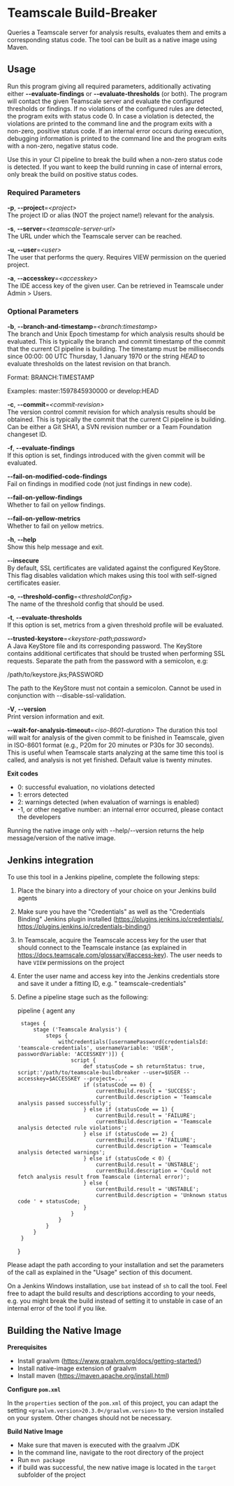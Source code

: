 # Teamscale Build-Breaker

Queries a Teamscale server for analysis results, evaluates them and emits a corresponding status code. The tool can be
built as a native image using Maven.

## Usage

Run this program giving all required parameters, additionally activating either **--evaluate-findings** or
**--evaluate-thresholds** (or both). The program will contact the given Teamscale server and evaluate the configured
thresholds or findings. If no violations of the configured rules are detected, the program exits with status code 0. In
case a violation is detected, the violations are printed to the command line and the program exits with a non-zero,
positive status code. If an internal error occurs during execution, debugging information is printed to the command line
and the program exits with a non-zero, negative status code.

Use this in your CI pipeline to break the build when a non-zero status code is detected. If you want to keep the build
running in case of internal errors, only break the build on positive status codes.

### Required Parameters

**-p**, **--project**=*&lt;project&gt;*  
The project ID or alias (NOT the project name!) relevant for the analysis.

**-s**, **--server**=*&lt;teamscale-server-url&gt;*  
The URL under which the Teamscale server can be reached.

**-u**, **--user**=*&lt;user&gt;*  
The user that performs the query. Requires VIEW permission on the queried project.

**-a**, **--accesskey**=*&lt;accesskey&gt;*  
The IDE access key of the given user. Can be retrieved in Teamscale under Admin &gt; Users.

### Optional Parameters

**-b**, **--branch-and-timestamp**=*&lt;branch:timestamp&gt;*  
The branch and Unix Epoch timestamp for which analysis results should be evaluated. This is typically the branch and
commit timestamp of the commit that the current CI pipeline is building. The timestamp must be milliseconds since 00:00:
00 UTC Thursday, 1 January 1970 or the string
*HEAD* to evaluate thresholds on the latest revision on that branch.

Format: BRANCH:TIMESTAMP

Examples: master:1597845930000 or develop:HEAD

**-c**, **--commit**=*&lt;commit-revision&gt;*  
The version control commit revision for which analysis results should be obtained. This is typically the commit that the
current CI pipeline is building. Can be either a Git SHA1, a SVN revision number or a Team Foundation changeset ID.

**-f**, **--evaluate-findings**  
If this option is set, findings introduced with the given commit will be evaluated.

**--fail-on-modified-code-findings**  
Fail on findings in modified code (not just findings in new code).

**--fail-on-yellow-findings**  
Whether to fail on yellow findings.

**--fail-on-yellow-metrics**  
Whether to fail on yellow metrics.

**-h**, **--help**  
Show this help message and exit.

**--insecure**  
By default, SSL certificates are validated against the configured KeyStore. This flag disables validation which makes
using this tool with self-signed certificates easier.

**-o**, **--threshold-config**=*&lt;thresholdConfig&gt;*  
The name of the threshold config that should be used.

**-t**, **--evaluate-thresholds**  
If this option is set, metrics from a given threshold profile will be evaluated.

**--trusted-keystore**=*&lt;keystore-path;password&gt;*  
A Java KeyStore file and its corresponding password. The KeyStore contains additional certificates that should be
trusted when performing SSL requests. Separate the path from the password with a semicolon, e.g:

/path/to/keystore.jks;PASSWORD

The path to the KeyStore must not contain a semicolon. Cannot be used in conjunction with --disable-ssl-validation.

**-V**, **--version**  
Print version information and exit.

**--wait-for-analysis-timeout**=*&lt;iso-8601-duration&gt;*
The duration this tool will wait for analysis of the given commit to be finished in Teamscale, given in ISO-8601
format (e.g., P20m for 20 minutes or P30s for 30 seconds). This is useful when Teamscale starts analyzing at the same
time this tool is called, and analysis is not yet finished. Default value is twenty minutes.

**Exit codes**

- 0: successful evaluation, no violations detected
- 1: errors detected
- 2: warnings detected (when evaluation of warnings is enabled)
- -1, or other negative number: an internal error occurred, please contact the developers

Running the native image only with --help/--version returns the help message/version of the native image.

## Jenkins integration

To use this tool in a Jenkins pipeline, complete the following steps:

1. Place the binary into a directory of your choice on your Jenkins build agents
2. Make sure you have the "Credentials" as well as the "Credentials Binding" Jenkins plugin
   installed (https://plugins.jenkins.io/credentials/, https://plugins.jenkins.io/credentials-binding/)
3. In Teamscale, acquire the Teamscale access key for the user that should connect to the Teamscale instance (as
   explained in https://docs.teamscale.com/glossary/#access-key). The user needs to have `VIEW` permissions on the
   project
4. Enter the user name and access key into the Jenkins credentials store and save it under a fitting ID, e.g. "
   teamscale-credentials"
5. Define a pipeline stage such as the following:

    pipeline {
        agent any
    
        stages {
            stage ('Teamscale Analysis') {
                steps {
                    withCredentials([usernamePassword(credentialsId: 'teamscale-credentials', usernameVariable: 'USER', passwordVariable: 'ACCESSKEY')]) {
                        script {
                            def statusCode = sh returnStatus: true, script:'/path/to/teamscale-buildbreaker --user=$USER --accesskey=$ACCESSKEY --project=...'
                            if (statusCode == 0) {
                                currentBuild.result = 'SUCCESS';
                                currentBuild.description = 'Teamscale analysis passed successfully';
                            } else if (statusCode == 1) {
                                currentBuild.result = 'FAILURE';
                                currentBuild.description = 'Teamscale analysis detected rule violations';
                            } else if (statusCode == 2) {
                                currentBuild.result = 'FAILURE';
                                currentBuild.description = 'Teamscale analysis detected warnings';
                            } else if (statusCode < 0) {
                                currentBuild.result = 'UNSTABLE';
                                currentBuild.description = 'Could not fetch analysis result from Teamscale (internal error)';
                            } else {
                                currentBuild.result = 'UNSTABLE';
                                currentBuild.description = 'Unknown status code ' + statusCode;
                            }
                        }
                    }
                }
            }
        }
    }

Please adapt the path according to your installation and set the parameters of the call as explained in the "Usage"
section of this document.

On a Jenkins Windows installation, use `bat` instead of `sh` to call the tool. Feel free to adapt the build results and
descriptions according to your needs, e.g. you might break the build instead of setting it to unstable in case of an
internal error of the tool if you like.

## Building the Native Image

**Prerequisites**

- Install graalvm (https://www.graalvm.org/docs/getting-started/)
- Install native-image extension of graalvm
- Install maven (https://maven.apache.org/install.html)

**Configure `pom.xml`**

In the `properties` section of the `pom.xml` of this project, you can adapt the setting
```<graalvm.version>20.3.0</graalvm.version>``` to the version installed on your system. Other changes should not be
necessary.

**Build Native Image**

- Make sure that maven is executed with the graalvm JDK
- In the command line, navigate to the root directory of the project
- Run ```mvn package```
- if build was successful, the new native image is located in the ```target``` subfolder of the project
